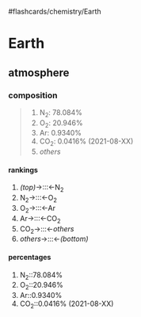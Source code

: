 #flashcards/chemistry/Earth

# Earth

## atmosphere

### composition
> 1. N<sub>2</sub>: 78.084%
> 2. O<sub>2</sub>: 20.946%
> 3. Ar: 0.9340%
> 4. CO<sub>2</sub>: 0.0416% (2021-08-XX)
> 5. _others_

#### rankings
1. _(top)_→:::←N<sub>2</sub> <!--SR:!2022-02-24,34,270!2022-03-05,44,307-->
2. N<sub>2</sub>→:::←O<sub>2</sub> <!--SR:!2022-02-25,35,270!2022-02-11,25,267-->
3. O<sub>2</sub>→:::←Ar <!--SR:!2022-02-14,27,270!2022-02-02,18,267-->
4. Ar→:::←CO<sub>2</sub> <!--SR:!2022-02-26,38,290!2022-03-03,39,270-->
5. CO<sub>2</sub>→:::←_others_ <!--SR:!2022-03-02,41,290!2022-03-15,43,267-->
6. _others_→:::←_(bottom)_ <!--SR:!2022-02-28,40,305!2022-03-04,40,286-->

#### percentages
1. N<sub>2</sub>::78.084% <!--SR:!2022-02-19,26,230-->
2. O<sub>2</sub>::20.946% <!--SR:!2022-02-05,16,227-->
3. Ar::0.9340% <!--SR:!2022-02-21,23,230-->
4. CO<sub>2</sub>::0.0416% (2021-08-XX) <!--SR:!2022-02-24,29,227-->
